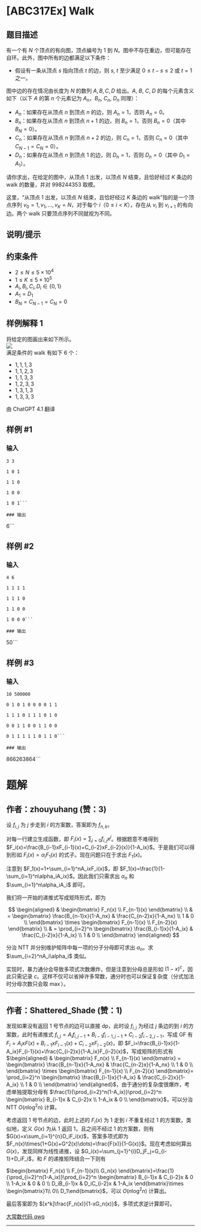 # [ABC317Ex] Walk

## 题目描述

有一个有 $N$ 个顶点的有向图，顶点编号为 $1$ 到 $N$。图中不存在重边，但可能存在自环。此外，图中所有的边都满足以下条件：

- 假设有一条从顶点 $s$ 指向顶点 $t$ 的边，则 $s,\ t$ 至少满足 $0 \leq t - s \leq 2$ 或 $t = 1$ 之一。

图中边的存在情况由长度为 $N$ 的数列 $A,B,C,D$ 给出。$A,\ B,\ C,\ D$ 的每个元素含义如下（以下 $A$ 的第 $n$ 个元素记为 $A_n$，$B_n,\ C_n,\ D_n$ 同理）：

- $A_n$：如果存在从顶点 $n$ 到顶点 $n$ 的边，则 $A_n = 1$，否则 $A_n = 0$。
- $B_n$：如果存在从顶点 $n$ 到顶点 $n+1$ 的边，则 $B_n = 1$，否则 $B_n = 0$（其中 $B_N = 0$）。
- $C_n$：如果存在从顶点 $n$ 到顶点 $n+2$ 的边，则 $C_n = 1$，否则 $C_n = 0$（其中 $C_{N-1} = C_N = 0$）。
- $D_n$：如果存在从顶点 $n$ 到顶点 $1$ 的边，则 $D_n = 1$，否则 $D_n = 0$（其中 $D_1 = A_1$）。

请你求出，在给定的图中，从顶点 $1$ 出发，以顶点 $N$ 结束，且恰好经过 $K$ 条边的 walk 的数量，并对 $998244353$ 取模。

这里，“从顶点 $1$ 出发，以顶点 $N$ 结束，且恰好经过 $K$ 条边的 walk”指的是一个顶点序列 $v_0 = 1, v_1, \dots, v_K = N$，对于每个 $i$（$0 \leq i < K$），存在从 $v_i$ 到 $v_{i+1}$ 的有向边。两个 walk 只要顶点序列不同就视为不同。

## 说明/提示

## 约束条件

- $2 \leq N \leq 5 \times 10^4$
- $1 \leq K \leq 5 \times 10^5$
- $A_i, B_i, C_i, D_i \in \lbrace 0, 1 \rbrace$
- $A_1 = D_1$
- $B_N = C_{N-1} = C_N = 0$

## 样例解释 1

将给定的图画出来如下所示。  
![](https://img.atcoder.jp/abc317/2106e1b4faaa87d208ed3e3a275cda1b.jpg)  
满足条件的 walk 有如下 $6$ 个：

- $1, 1, 1, 3$
- $1, 1, 2, 3$
- $1, 1, 3, 3$
- $1, 2, 3, 3$
- $1, 3, 1, 3$
- $1, 3, 3, 3$

由 ChatGPT 4.1 翻译

## 样例 #1

### 输入

```
3 3
1 0 1
1 1 0
1 0 0
1 0 1```

### 输出

```
6```

## 样例 #2

### 输入

```
4 6
1 1 1 1
1 1 1 0
1 1 0 0
1 0 0 0```

### 输出

```
50```

## 样例 #3

### 输入

```
10 500000
0 1 0 1 0 0 0 0 1 1
1 1 1 0 1 1 1 0 1 0
0 0 1 1 0 0 1 1 0 0
0 1 1 1 1 1 0 1 1 0```

### 输出

```
866263864```

# 题解

## 作者：zhouyuhang (赞：3)

设 $f_{i,j}$ 为 $j$ 步走到 $i$ 的方案数，答案即为 $f_{n,k}$。

对每一行建立生成函数，即 $F_i(x)=\sum_{j=0}f_{i,j}x^j$。根据题意不难得到 $F_i(x)=\frac{B_{i-1}xF_{i-1}(x)+C_{i-2}xF_{i-2}(x)}{1-A_ix}$。于是我们可以得到形如 $F_i(x)=\alpha_iF_1(x)$ 的式子。现在问题只在于求出 $F_1(x)$。

注意到 $F_1(x)=1+\sum_{i=1}^nA_ixF_i(x)$，即 $F_1(x)=\frac{1}{1-\sum_{i=1}^n\alpha_iA_ix}$。因此我们只需求出 $\alpha_n$ 和 $\sum_{i=1}^n\alpha_iA_i$ 即可。

我们将一开始的递推式写成矩阵形式，即为 

$$
\begin{aligned}
& \begin{bmatrix}
F_n(x) \\
F_{n-1}(x)
\end{bmatrix} \\
& =
\begin{bmatrix}
\frac{B_{n-1}x}{1-A_nx} & \frac{C_{n-2}x}{1-A_nx} \\
1 & 0 \\
\end{bmatrix}
\times
\begin{bmatrix}
F_{n-1}(x) \\
F_{n-2}(x)
\end{bmatrix} \\
& = \prod_{i=2}^n \begin{bmatrix}
\frac{B_{i-1}x}{1-A_ix} & \frac{C_{i-2}x}{1-A_ix} \\
1 & 0 \\
\end{bmatrix}
\end{aligned}
$$

分治 NTT 并分别维护矩阵中每一项的分子分母即可求出 $\alpha_n$。求 $\sum_{i=2}^nA_i\alpha_i$ 类似。

实现时，暴力通分会导致多项式次数爆炸，但是注意到分母总是形如 $(1-x)^c$，因此只需记录 $c$。这样不仅可以省掉许多常数，通分时也可以保证复杂度（分式加法时分母次数只会取 $\max$）。

---

## 作者：Shattered_Shade (赞：1)

发现如果没有返回 1 号节点的边可以直接 dp，此时设 $f_{i,j}$ 为经过 $j$ 条边的到 $i$ 的方案数，此时有递推式 $f_{i,j}=A_if_{i,j-1}+B_{i-1}f_{i-1,j-1}+C_{i-2}f_{i-2,j-1}$，写成 GF 有 $F_i=A_ixF(x)+B_{i-1}xF_{i-1}(x)+C_{i-2}xF_{i-2}(x)$，即 $F_i=\frac{B_{i-1}x}{1-A_ix}F_{i-1}(x)+\frac{C_{i-2}x}{1-A_ix}F_{i-2}(x)$，写成矩阵的形式有 $\begin{aligned} & \begin{bmatrix} F_n(x) \\ F_{n-1}(x) \end{bmatrix} = \begin{bmatrix} \frac{B_{n-1}x}{1-A_nx} & \frac{C_{n-2}x}{1-A_nx} \\ 1 & 0 \\ \end{bmatrix} \times \begin{bmatrix} F_{n-1}(x) \\ F_{n-2}(x) \end{bmatrix}= \prod_{i=2}^n \begin{bmatrix} \frac{B_{i-1}x}{1-A_ix} & \frac{C_{i-2}x}{1-A_ix} \\ 1 & 0 \\ \end{bmatrix} \end{aligned}$，由于通分的复杂度很爆炸，考虑单独提取分母有 $\frac{1}{\prod_{i=2}^n(1-A_ix)}\prod_{i=2}^n \begin{bmatrix} B_{i-1}x & C_{i-2}x \\ 1-A_ix & 0 \\ \end{bmatrix}$，可以分治 NTT $O(n\log^2n)$ 计算。

考虑返回 1 号节点的边，此时上述的 $F_i(x)$ 为 1 走到 $i$ 不重复经过 1 的方案数，类似地，定义 $G(x)$ 为从 1 返回 1，且之间不经过 1 的方案数，则有 $G(x)=x\sum_{i=1}^{n}D_iF_i(x)$，答案多项式即为 $F_n(x)\times(1+G(x)+G^2(x)\dots)=\frac{F(x)}{1-G(x)}$。现在考虑如何算出 $G(x)$，发现同样为线性递推，设 $G_i(x)=\sum_{j=1}^{i}D_jF_j=G_{i-1}+D_iF_i$，和 $F$ 的递推矩阵结合一下则有

$\begin{bmatrix} F_n(x) \\ F_{n-1}(x)\\ G_n(x) \end{bmatrix}=\frac{1}{\prod_{i=2}^n(1-A_ix)}\prod_{i=2}^n \begin{bmatrix} B_{i-1}x & C_{i-2}x & 0 \\ 1-A_ix & 0 & 0 \\ D_iB_{i-1}x & D_iC_{i-2}x & 1-A_ix \end{bmatrix}\times \begin{bmatrix}1\\ 0\\ D_1\end{bmatrix}$，可以 $O(n\log^2n)$ 计算出。

最后答案即为 $[x^k]\frac{F_n(x)}{1-xG_n(x)}$，多项式求逆计算即可。

[大常数代码 qwq](https://atcoder.jp/contests/abc317/submissions/58537341)

---

